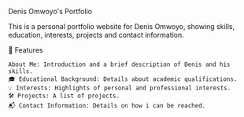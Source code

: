 Denis Omwoyo's Portfolio

This is a personal portfolio website for Denis Omwoyo, showing skills, education, interests, projects and contact information.

🌟 Features

    About Me: Introduction and a brief description of Denis and his skills.
    🎓 Educational Background: Details about academic qualifications.
    💡 Interests: Highlights of personal and professional interests.
    🛠 Projects: A list of projects.
    📬 Contact Information: Details on how i can be reached.
